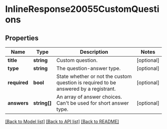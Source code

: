 # InlineResponse20055CustomQuestions

## Properties
Name | Type | Description | Notes
------------ | ------------- | ------------- | -------------
**title** | **string** | Custom question. | [optional] 
**type** | **string** | The question-answer type. | [optional] 
**required** | **bool** | State whether or not the custom question is required to be answered by a registrant. | [optional] 
**answers** | **string[]** | An array of answer choices. Can&#39;t be used for short answer type. | [optional] 

[[Back to Model list]](../README.md#documentation-for-models) [[Back to API list]](../README.md#documentation-for-api-endpoints) [[Back to README]](../README.md)


